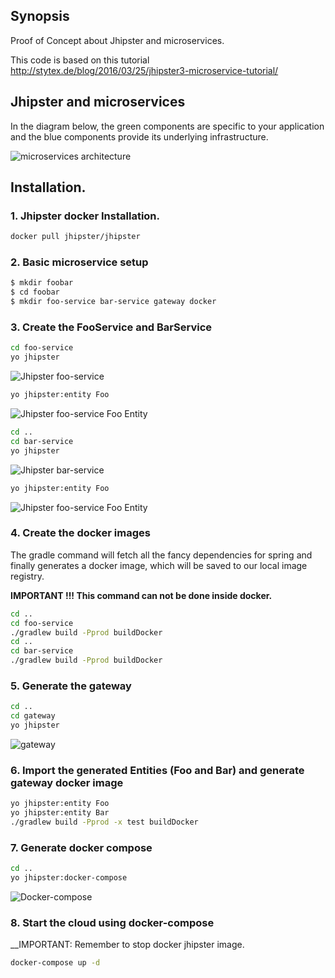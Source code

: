 ## Synopsis

Proof of Concept about Jhipster and microservices.

This code is based on this tutorial http://stytex.de/blog/2016/03/25/jhipster3-microservice-tutorial/


## Jhipster and microservices

In the diagram below, the green components are specific to your application and the blue components provide its underlying infrastructure.

![microservices architecture](https://jhipster.github.io/images/microservices_architecture_2.png)

## Installation.


### 1. Jhipster docker Installation.

``` bash
docker pull jhipster/jhipster
```

### 2. Basic microservice setup

``` bash
$ mkdir foobar
$ cd foobar
$ mkdir foo-service bar-service gateway docker
```
### 3. Create the FooService and BarService

``` bash
cd foo-service
yo jhipster
```
![Jhipster foo-service](https://dl.dropboxusercontent.com/u/945696/jhipster-microservices-poc/foo-service.jpg)

``` bash
yo jhipster:entity Foo
```

![Jhipster foo-service Foo Entity](https://dl.dropboxusercontent.com/u/945696/jhipster-microservices-poc/foo-service-Entity-Foo.jpg)

``` bash
cd ..
cd bar-service
yo jhipster
```
![Jhipster bar-service](https://dl.dropboxusercontent.com/u/945696/jhipster-microservices-poc/bar-service.jpg)

``` bash
yo jhipster:entity Foo
```

![Jhipster foo-service Foo Entity](https://dl.dropboxusercontent.com/u/945696/jhipster-microservices-poc/bar-service-Entity-Bar.jpg)

### 4. Create the docker images

The gradle command will fetch all the fancy dependencies for spring and finally generates a docker image, which will be saved to our local image registry.

__IMPORTANT !!! This command can not be done inside docker.__

``` bash
cd ..
cd foo-service
./gradlew build -Pprod buildDocker
cd ..
cd bar-service
./gradlew build -Pprod buildDocker
```
### 5. Generate the gateway

``` bash
cd ..
cd gateway
yo jhipster
```
![gateway](https://dl.dropboxusercontent.com/u/945696/jhipster-microservices-poc/gateway.jpg)

### 6. Import the generated Entities (Foo and Bar) and generate gateway docker image

``` bash
yo jhipster:entity Foo
yo jhipster:entity Bar
./gradlew build -Pprod -x test buildDocker
```

### 7. Generate docker compose

``` bash
cd ..
yo jhipster:docker-compose
```

![Docker-compose](https://dl.dropboxusercontent.com/u/945696/jhipster-microservices-poc/docker-compose.jpg)

### 8. Start the cloud using docker-compose

__IMPORTANT: Remember to stop docker jhipster image.

``` bash
docker-compose up -d
```
